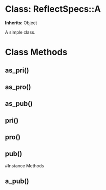 # Class: ReflectSpecs::A
**Inherits:** Object
    

A simple class.


# Class Methods
## as_pri() [](#method-c-as_pri)
## as_pro() [](#method-c-as_pro)
## as_pub() [](#method-c-as_pub)
## pri() [](#method-c-pri)
## pro() [](#method-c-pro)
## pub() [](#method-c-pub)

#Instance Methods
## a_pub() [](#method-i-a_pub)

